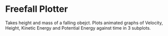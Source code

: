 # Freefall Plotter
Takes height and mass of a falling obejct.
Plots animated graphs of Velocity, Height, Kinetic Energy and Potential Energy against time in 3 subplots.

